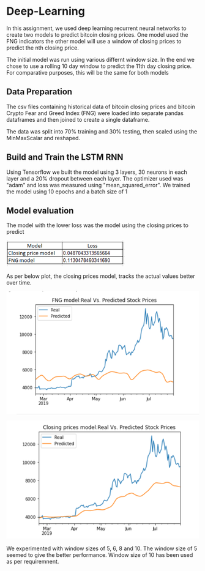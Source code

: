 # Deep-Learning

In this assignment, we used deep learning recurrent neural networks to create two  models to predict bitcoin closing prices. One model used the FNG indicators the other model will use a window of closing prices to predict the nth closing price.

The initial model was run using various differnt window size. In the end we chose to use a rolling  10 day window to predict the 11th day closing price.  For comparative purposes, this will be the same for both models

## Data Preparation
The csv files containing historical data of bitcoin closing prices and bitcoin Crypto Fear and Greed Index (FNG) were loaded into separate pandas dataframes and then joined to create a single dataframe.

The data was split into 70% training and 30% testing, then scaled using the MinMaxScalar and reshaped.

## Build and Train the LSTM RNN
Using Tensorflow we built the model using 3 layers, 30 neurons in each layer and a 20% dropout between each layer. The optimizer used was "adam" and loss was measured using "mean_squared_error". 
We trained the model using 10 epochs and a batch size of 1

## Model evaluation

The model with the lower loss was the model using the closing prices to predict

![loss](Images/loss.PNG)


As per below plot, the closing prices model, tracks the actual values better over time.

![predictions](Images/fng.PNG)

![predictions](Images/closing_prices.PNG)

We experimented with window sizes of 5, 6, 8 and 10.  The window size of 5 seemed to give the better performance. Window size of 10 has been used as per requiremnent.



